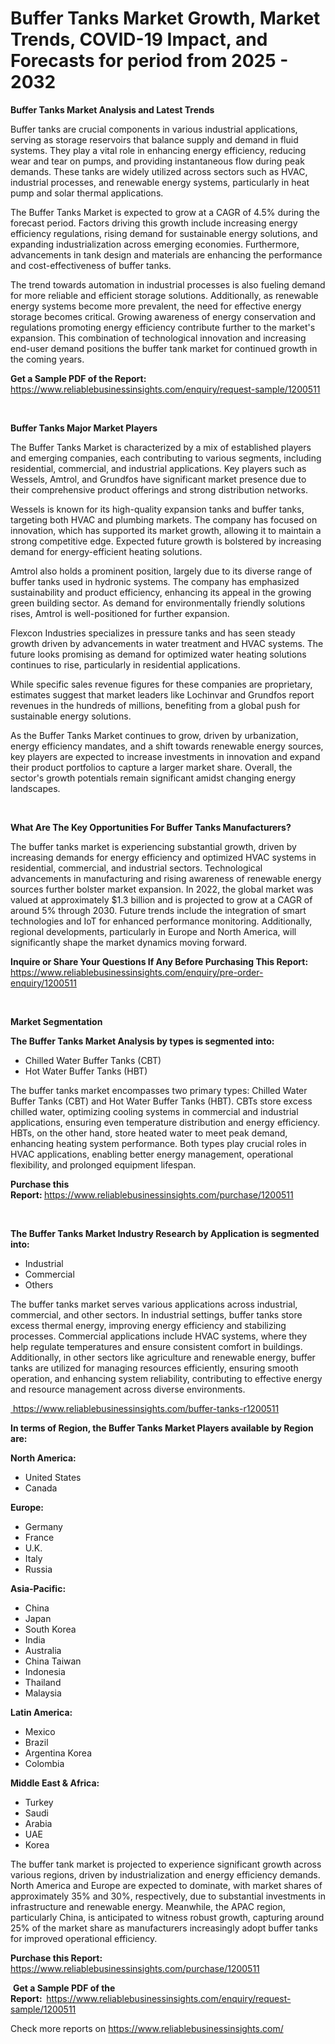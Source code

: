 <p><h1>Buffer Tanks Market Growth, Market Trends, COVID-19 Impact, and Forecasts for period from 2025 - 2032</h1></p><p><strong>Buffer Tanks Market Analysis and Latest Trends</strong></p>
<p><p>Buffer tanks are crucial components in various industrial applications, serving as storage reservoirs that balance supply and demand in fluid systems. They play a vital role in enhancing energy efficiency, reducing wear and tear on pumps, and providing instantaneous flow during peak demands. These tanks are widely utilized across sectors such as HVAC, industrial processes, and renewable energy systems, particularly in heat pump and solar thermal applications.</p><p>The Buffer Tanks Market is expected to grow at a CAGR of 4.5% during the forecast period. Factors driving this growth include increasing energy efficiency regulations, rising demand for sustainable energy solutions, and expanding industrialization across emerging economies. Furthermore, advancements in tank design and materials are enhancing the performance and cost-effectiveness of buffer tanks. </p><p>The trend towards automation in industrial processes is also fueling demand for more reliable and efficient storage solutions. Additionally, as renewable energy systems become more prevalent, the need for effective energy storage becomes critical. Growing awareness of energy conservation and regulations promoting energy efficiency contribute further to the market's expansion. This combination of technological innovation and increasing end-user demand positions the buffer tank market for continued growth in the coming years.</p></p>
<p><strong>Get a Sample PDF of the Report:&nbsp;</strong> <a href="https://www.reliablebusinessinsights.com/enquiry/request-sample/1200511?utm_campaign=2397&utm_medium=2&utm_source=Github&utm_content=ia&utm_term=16022025&utm_id=buffer-tanks">https://www.reliablebusinessinsights.com/enquiry/request-sample/1200511</a></p>
<p>&nbsp;</p>
<p><strong>Buffer Tanks Major Market Players</strong></p>
<p><p>The Buffer Tanks Market is characterized by a mix of established players and emerging companies, each contributing to various segments, including residential, commercial, and industrial applications. Key players such as Wessels, Amtrol, and Grundfos have significant market presence due to their comprehensive product offerings and strong distribution networks.</p><p>Wessels is known for its high-quality expansion tanks and buffer tanks, targeting both HVAC and plumbing markets. The company has focused on innovation, which has supported its market growth, allowing it to maintain a strong competitive edge. Expected future growth is bolstered by increasing demand for energy-efficient heating solutions.</p><p>Amtrol also holds a prominent position, largely due to its diverse range of buffer tanks used in hydronic systems. The company has emphasized sustainability and product efficiency, enhancing its appeal in the growing green building sector. As demand for environmentally friendly solutions rises, Amtrol is well-positioned for further expansion.</p><p>Flexcon Industries specializes in pressure tanks and has seen steady growth driven by advancements in water treatment and HVAC systems. The future looks promising as demand for optimized water heating solutions continues to rise, particularly in residential applications.</p><p>While specific sales revenue figures for these companies are proprietary, estimates suggest that market leaders like Lochinvar and Grundfos report revenues in the hundreds of millions, benefiting from a global push for sustainable energy solutions.</p><p>As the Buffer Tanks Market continues to grow, driven by urbanization, energy efficiency mandates, and a shift towards renewable energy sources, key players are expected to increase investments in innovation and expand their product portfolios to capture a larger market share. Overall, the sector's growth potentials remain significant amidst changing energy landscapes.</p></p>
<p>&nbsp;</p>
<p><strong>What Are The Key Opportunities For Buffer Tanks Manufacturers?</strong></p>
<p><p>The buffer tanks market is experiencing substantial growth, driven by increasing demands for energy efficiency and optimized HVAC systems in residential, commercial, and industrial sectors. Technological advancements in manufacturing and rising awareness of renewable energy sources further bolster market expansion. In 2022, the global market was valued at approximately $1.3 billion and is projected to grow at a CAGR of around 5% through 2030. Future trends include the integration of smart technologies and IoT for enhanced performance monitoring. Additionally, regional developments, particularly in Europe and North America, will significantly shape the market dynamics moving forward.</p></p>
<p><strong>Inquire or Share Your Questions If Any Before Purchasing This Report:</strong> <a href="https://www.reliablebusinessinsights.com/enquiry/pre-order-enquiry/1200511?utm_campaign=2397&utm_medium=2&utm_source=Github&utm_content=ia&utm_term=16022025&utm_id=buffer-tanks">https://www.reliablebusinessinsights.com/enquiry/pre-order-enquiry/1200511</a></p>
<p>&nbsp;</p>
<p><strong>Market Segmentation</strong></p>
<p><strong>The Buffer Tanks Market Analysis by types is segmented into:</strong></p>
<p><ul><li>Chilled Water Buffer Tanks (CBT)</li><li>Hot Water Buffer Tanks (HBT)</li></ul></p>
<p><p>The buffer tanks market encompasses two primary types: Chilled Water Buffer Tanks (CBT) and Hot Water Buffer Tanks (HBT). CBTs store excess chilled water, optimizing cooling systems in commercial and industrial applications, ensuring even temperature distribution and energy efficiency. HBTs, on the other hand, store heated water to meet peak demand, enhancing heating system performance. Both types play crucial roles in HVAC applications, enabling better energy management, operational flexibility, and prolonged equipment lifespan.</p></p>
<p><strong>Purchase this Report:&nbsp;</strong><a href="https://www.reliablebusinessinsights.com/purchase/1200511?utm_campaign=2397&utm_medium=2&utm_source=Github&utm_content=ia&utm_term=16022025&utm_id=buffer-tanks">https://www.reliablebusinessinsights.com/purchase/1200511</a></p>
<p>&nbsp;</p>
<p><strong>The Buffer Tanks Market Industry Research by Application is segmented into:</strong></p>
<p><ul><li>Industrial</li><li>Commercial</li><li>Others</li></ul></p>
<p><p>The buffer tanks market serves various applications across industrial, commercial, and other sectors. In industrial settings, buffer tanks store excess thermal energy, improving energy efficiency and stabilizing processes. Commercial applications include HVAC systems, where they help regulate temperatures and ensure consistent comfort in buildings. Additionally, in other sectors like agriculture and renewable energy, buffer tanks are utilized for managing resources efficiently, ensuring smooth operation, and enhancing system reliability, contributing to effective energy and resource management across diverse environments.</p></p>
<p><a href="https://www.reliablebusinessinsights.com/buffer-tanks-r1200511?utm_campaign=2397&utm_medium=2&utm_source=Github&utm_content=ia&utm_term=16022025&utm_id=buffer-tanks">&nbsp;https://www.reliablebusinessinsights.com/buffer-tanks-r1200511</a></p>
<p><strong>In terms of Region, the Buffer Tanks Market Players available by Region are:</strong></p>
<p>
    <p> <strong> North America: </strong>
        <ul>
            <li>United States</li>
            <li>Canada</li>
        </ul>
        </p> 
    <p> <strong> Europe: </strong>
        <ul>
            <li>Germany</li>
            <li>France</li>
            <li>U.K.</li>
            <li>Italy</li>
            <li>Russia</li>
        </ul>
        </p> 
    <p> <strong> Asia-Pacific: </strong>
        <ul>
            <li>China</li>
            <li>Japan</li>
            <li>South Korea</li>
            <li>India</li>
            <li>Australia</li>
            <li>China Taiwan</li>
            <li>Indonesia</li>
            <li>Thailand</li>
            <li>Malaysia</li>
        </ul>
        </p> 
    <p> <strong> Latin America: </strong>
        <ul>
            <li>Mexico</li>
            <li>Brazil</li>
            <li>Argentina Korea</li>
            <li>Colombia</li>
        </ul>
        </p> 
    <p> <strong> Middle East & Africa: </strong>
        <ul>
            <li>Turkey</li>
            <li>Saudi</li>
            <li>Arabia</li>
            <li>UAE</li>
            <li>Korea</li>
        </ul>
    </p>
    </p>
<p><p>The buffer tank market is projected to experience significant growth across various regions, driven by industrialization and energy efficiency demands. North America and Europe are expected to dominate, with market shares of approximately 35% and 30%, respectively, due to substantial investments in infrastructure and renewable energy. Meanwhile, the APAC region, particularly China, is anticipated to witness robust growth, capturing around 25% of the market share as manufacturers increasingly adopt buffer tanks for improved operational efficiency.</p></p>
<p><strong>Purchase this Report: </strong><a href="https://www.reliablebusinessinsights.com/purchase/1200511?utm_campaign=2397&utm_medium=2&utm_source=Github&utm_content=ia&utm_term=16022025&utm_id=buffer-tanks">https://www.reliablebusinessinsights.com/purchase/1200511</a></p>
<p>&nbsp;<strong>Get a Sample PDF of the Report:&nbsp;&nbsp;</strong><a href="https://www.reliablebusinessinsights.com/enquiry/request-sample/1200511?utm_campaign=2397&utm_medium=2&utm_source=Github&utm_content=ia&utm_term=16022025&utm_id=buffer-tanks">https://www.reliablebusinessinsights.com/enquiry/request-sample/1200511</a></p>
<p><strong></strong></p>
<p>Check more reports on <a href="https://www.reliablebusinessinsights.com/?utm_campaign=2397&utm_medium=2&utm_source=Github&utm_content=ia&utm_term=16022025&utm_id=buffer-tanks">https://www.reliablebusinessinsights.com/</a></p>